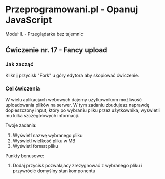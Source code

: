# Przeprogramowani.pl - Opanuj JavaScript

Moduł II. - Przeglądarka bez tajemnic

## Ćwiczenie nr. 17 - Fancy upload

### Jak zacząć

Kliknij przycisk "Fork" u góry edytora aby skopiować ćwiczenie.

### Cel ćwiczenia

W wielu aplikacjach webowych dajemy użytkownikom możliwość uploadowania plików na serwer. W tym zadaniu zbudujesz naprawdę dopieszczony input, który po wybraniu pliku przez użytkownika, wyświetli mu kilka szczegółowych informacji.

Twoje zadania:
1. Wyświetl nazwę wybranego pliku
2. Wyświetl wielkość pliku w MB
3. Wyświetl format pliku

Punkty bonusowe:
1. Dodaj przycisk pozwalajacy zrezygnować z wybranego pliku i przywrócić domyślny stan komponentu
